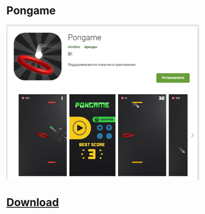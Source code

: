 # Pongame
<img src="1.png" />

# <a href="https://play.google.com/store/apps/details?id=com.niceDev.Pongame">Download</a>

